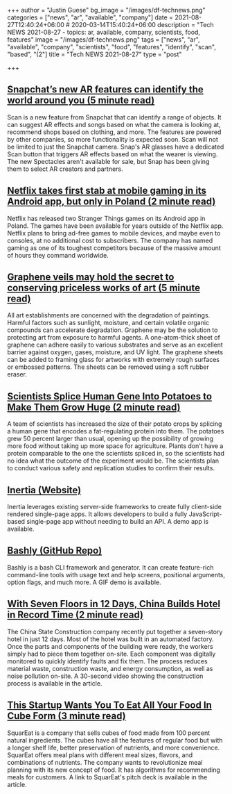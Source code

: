 +++
author = "Justin Guese"
bg_image = "/images/df-technews.png"
categories = ["news", "ar", "available", "company"]
date = 2021-08-27T12:40:24+06:00 # 2020-03-14T15:40:24+06:00
description = "Tech NEWS 2021-08-27 - topics: ar, available, company, scientists, food, features"
image = "/images/df-technews.png"
tags = ["news", "ar", "available", "company", "scientists", "food", "features", "identify", "scan", "based", "(2"]
title = "Tech NEWS 2021-08-27"
type = "post"

+++

## [Snapchat’s new AR features can identify the world around you (5 minute read)](https://www.theverge.com/2021/8/26/22642017/snapchat-scan-feature-ar-camera-visual-search)

Scan is a new feature from Snapchat that can identify a range of objects. It can suggest AR effects and songs based on what the camera is looking at, recommend shops based on clothing, and more. The features are powered by other companies, so more functionality is expected soon. Scan will not be limited to just the Snapchat camera. Snap's AR glasses have a dedicated Scan button that triggers AR effects based on what the wearer is viewing. The new Spectacles aren't available for sale, but Snap has been giving them to select AR creators and partners.

## [Netflix takes first stab at mobile gaming in its Android app, but only in Poland (2 minute read)](https://www.cnet.com/tech/services-and-software/netflix-takes-first-stab-at-mobile-gaming-in-its-android-app-but-only-in-poland/)

Netflix has released two Stranger Things games on its Android app in Poland. The games have been available for years outside of the Netflix app. Netflix plans to bring ad-free games to mobile devices, and maybe even to consoles, at no additional cost to subscribers. The company has named gaming as one of its toughest competitors because of the massive amount of hours they command worldwide.

## [Graphene veils may hold the secret to conserving priceless works of art (5 minute read)](https://arstechnica.com/science/2021/08/graphene-veils-may-hold-the-secret-to-conserving-priceless-works-of-art/)

All art establishments are concerned with the degradation of paintings. Harmful factors such as sunlight, moisture, and certain volatile organic compounds can accelerate degradation. Graphene may be the solution to protecting art from exposure to harmful agents. A one-atom-thick sheet of graphene can adhere easily to various substrates and serve as an excellent barrier against oxygen, gases, moisture, and UV light. The graphene sheets can be added to framing glass for artworks with extremely rough surfaces or embossed patterns. The sheets can be removed using a soft rubber eraser.

## [Scientists Splice Human Gene Into Potatoes to Make Them Grow Huge (2 minute read)](https://futurism.com/the-byte/splice-human-gene-potatoes)

A team of scientists has increased the size of their potato crops by splicing a human gene that encodes a fat-regulating protein into them. The potatoes grew 50 percent larger than usual, opening up the possibility of growing more food without taking up more space for agriculture. Plants don't have a protein comparable to the one the scientists spliced in, so the scientists had no idea what the outcome of the experiment would be. The scientists plan to conduct various safety and replication studies to confirm their results.

## [Inertia (Website)](https://inertiajs.com/)

Inertia leverages existing server-side frameworks to create fully client-side rendered single-page apps. It allows developers to build a fully JavaScript-based single-page app without needing to build an API. A demo app is available.

## [Bashly (GitHub Repo)](https://github.com/DannyBen/bashly)

Bashly is a bash CLI framework and generator. It can create feature-rich command-line tools with usage text and help screens, positional arguments, option flags, and much more. A GIF demo is available.

## [With Seven Floors in 12 Days, China Builds Hotel in Record Time (2 minute read)](https://interestingengineering.com/with-seven-floors-in-12-days-china-builds-hotel-in-record-time)

The China State Construction company recently put together a seven-story hotel in just 12 days. Most of the hotel was built in an automated factory. Once the parts and components of the building were ready, the workers simply had to piece them together on-site. Each component was digitally monitored to quickly identify faults and fix them. The process reduces material waste, construction waste, and energy consumption, as well as noise pollution on-site. A 30-second video showing the construction process is available in the article.

## [This Startup Wants You To Eat All Your Food In Cube Form (3 minute read)](https://www.vice.com/en/article/pkb4gy/this-startup-wants-you-to-eat-all-your-food-in-cube-form)

SquarEat is a company that sells cubes of food made from 100 percent natural ingredients. The cubes have all the features of regular food but with a longer shelf life, better preservation of nutrients, and more convenience. SquarEat offers meal plans with different meal sizes, flavors, and combinations of nutrients. The company wants to revolutionize meal planning with its new concept of food. It has algorithms for recommending meals for customers. A link to SquarEat's pitch deck is available in the article.

